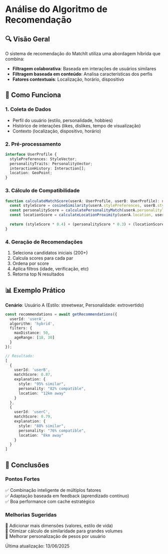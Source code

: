 # Análise do Algoritmo de Recomendação

## 🔍 Visão Geral
O sistema de recomendação do MatchIt utiliza uma abordagem híbrida que combina:
- **Filtragem colaborativa**: Baseada em interações de usuários similares
- **Filtragem baseada em conteúdo**: Analisa características dos perfis
- **Fatores contextuais**: Localização, horário, dispositivo

## 🧠 Como Funciona

### 1. Coleta de Dados
- Perfil do usuário (estilo, personalidade, hobbies)
- Histórico de interações (likes, dislikes, tempo de visualização)
- Contexto (localização, dispositivo, horário)

### 2. Pré-processamento
```typescript
interface UserProfile {
  stylePreferences: StyleVector;
  personalityTraits: PersonalityVector;
  interactionHistory: Interaction[];
  location: GeoPoint;
}
```

### 3. Cálculo de Compatibilidade
```typescript
function calculateMatchScore(userA: UserProfile, userB: UserProfile): number {
  const styleScore = cosineSimilarity(userA.stylePreferences, userB.stylePreferences);
  const personalityScore = calculatePersonalityMatch(userA.personalityTraits, userB.personalityTraits);
  const locationScore = calculateLocationProximity(userA.location, userB.location);
  
  return (styleScore * 0.4) + (personalityScore * 0.3) + (locationScore * 0.3);
}
```

### 4. Geração de Recomendações
1. Seleciona candidatos iniciais (200+)
2. Calcula scores para cada par
3. Ordena por score
4. Aplica filtros (idade, verificação, etc)
5. Retorna top N resultados

## 📊 Exemplo Prático

**Cenário**: Usuário A (Estilo: streetwear, Personalidade: extrovertido)

```typescript
const recommendations = await getRecommendations({
  userId: 'userA',
  algorithm: 'hybrid',
  filters: {
    maxDistance: 50,
    ageRange: [18, 30]
  }
});

// Resultado:
[
  {
    userId: 'userB',
    matchScore: 0.87,
    explanation: {
      style: "95% similar",
      personality: "82% compatible",
      location: "12km away"
    }
  },
  {
    userId: 'userC', 
    matchScore: 0.79,
    explanation: {
      style: "88% similar",
      personality: "76% compatible", 
      location: "8km away"
    }
  }
]
```

## 📌 Conclusões

### Pontos Fortes
✅ Combinação inteligente de múltiplos fatores  
✅ Adaptação baseada em feedback (aprendizado contínuo)  
✅ Boa performance com cache estratégico  

### Melhorias Sugeridas
🔧 Adicionar mais dimensões (valores, estilo de vida)  
🔧 Otimizar cálculo de similaridade para grandes volumes  
🔧 Melhorar personalização de pesos por usuário  

Última atualização: 13/06/2025